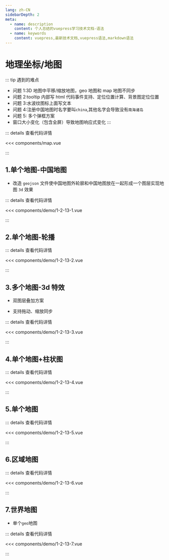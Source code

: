 ```yaml
---
lang: zh-CN
sidebarDepth: 2
meta:
  - name: description
    content: 个人总结的vuepress学习技术文档-语法
  - name: keywords
    content: vuepress,最新技术文档,vuepress语法,markdown语法
---
```


# 地理坐标/地图

::: tip 遇到的难点

- 问题 1:3D 地图中平移/缩放地图，geo 地图和 map 地图不同步
- 问题 2:tooltip 内部写 html 代码事件支持、定位位置计算、背景图定位位置
- 问题 3:水波纹图标上面写文本
- 问题 4:注册中国地图时名字要叫`china`,其他名字会导致没有`南海诸岛`
- 问题 5: 多个弹框方案
- 窗口大小变化（包含全屏）导致地图响应式变化
:::

::: details 查看代码详情

<<< components/map.vue

:::

## 1.单个地图-中国地图

- 改造 `geojson` 文件使中国地图外轮廓和中国地图放在一起形成一个图层实现地图 `3d` 效果

  <Container url="/resume/demo/?type=echarts&name=1-2-13-1.vue" />

::: details 查看代码详情

<<< components/demo/1-2-13-1.vue

:::

## 2.单个地图-轮播

  <Container url="/resume/demo/?type=echarts&name=1-2-13-2.vue" />

::: details 查看代码详情

<<< components/demo/1-2-13-2.vue

:::

## 3.多个地图-3d 特效

- 双图层叠加方案
- 支持拖动、缩放同步

  <Container url="/resume/demo/?type=echarts&name=1-2-13-3.vue" />

::: details 查看代码详情

<<< components/demo/1-2-13-3.vue

:::

## 4.单个地图+柱状图

  <Container url="/resume/demo/?type=echarts&name=1-2-13-4.vue" />

::: details 查看代码详情

<<< components/demo/1-2-13-4.vue

:::

## 5.单个地图

  <Container url="/resume/demo/?type=echarts&name=1-2-13-5.vue" />

::: details 查看代码详情

<<< components/demo/1-2-13-5.vue

:::

## 6.区域地图

  <Container url="/resume/demo/?type=echarts&name=1-2-13-6.vue" />

::: details 查看代码详情

<<< components/demo/1-2-13-6.vue

:::

## 7.世界地图

- 单个`geo`地图

  <Container url="/resume/demo/?type=echarts&name=1-2-13-7.vue" />

::: details 查看代码详情

<<< components/demo/1-2-13-7.vue

:::
